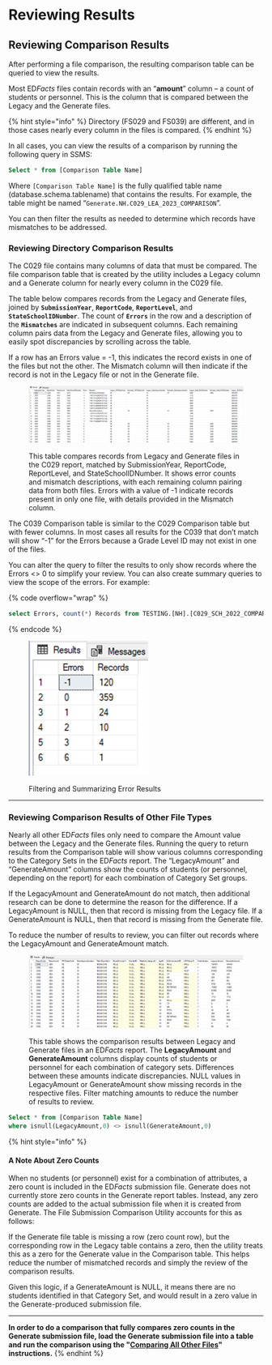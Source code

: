 # Reviewing Results

## Reviewing Comparison Results

After performing a file comparison, the resulting comparison table can be queried to view the results.

Most E&#x44;_&#x46;acts_ files contain records with an “**amount**” column – a count of students or personnel. This is the column that is compared between the Legacy and the Generate files.&#x20;

{% hint style="info" %}
Directory (FS029 and FS039) are different, and in those cases nearly every column in the files is compared.
{% endhint %}

In all cases, you can view the results of a comparison by running the following query in SSMS:

```sql
Select * from [Comparison Table Name]
```

Where `[Comparison Table Name]` is the fully qualified table name (database.schema.tablename) that contains the results. For example, the table might be named “`Generate.NH.C029_LEA_2023_COMPARISON`”.

You can then filter the results as needed to determine which records have mismatches to be addressed.

### Reviewing Directory Comparison Results

The C029 file contains many columns of data that must be compared. The file comparison table that is created by the utility includes a Legacy column and a Generate column for nearly every column in the C029 file.

The table below compares records from the Legacy and Generate files, joined by **`SubmissionYear`**, **`ReportCode`**, **`ReportLevel`**, and **`StateSchoolIDNumber`**. The count of **`Errors`** in the row and a description of the **`Mismatches`** are indicated in subsequent columns. Each remaining column pairs data from the Legacy and Generate files, allowing you to easily spot discrepancies by scrolling across the table.

If a row has an Errors value = -1, this indicates the record exists in one of the files but not the other.  The Mismatch column will then indicate if the record is not in the Legacy file or not in the Generate file.

<div data-full-width="false"><figure><img src="../../../.gitbook/assets/File Comparison C029 SCH (1).PNG" alt="A table comparing records from Legacy and Generate files in the C029 report, including columns for SubmissionYear, ReportCode, ReportLevel, StateSchoolIDNumber, Errors, Mismatch, and various Legacy and Generate file columns. Errors marked as -1 indicate records present in only one file, with the Mismatch column specifying whether the record is missing from the Legacy or Generate file."><figcaption><p>This table compares records from Legacy and Generate files in the C029 report, matched by SubmissionYear, ReportCode, ReportLevel, and StateSchoolIDNumber. It shows error counts and mismatch descriptions, with each remaining column pairing data from both files. Errors with a value of -1 indicate records present in only one file, with details provided in the Mismatch column.</p></figcaption></figure></div>

The C039 Comparison table is similar to the C029 Comparison table but with fewer columns.  In most cases all results for the C039 that don’t match will show “-1” for the Errors because a Grade Level ID may not exist in one of the files.

You can alter the query to filter the results to only show records where the Errors <> 0 to simplify your review.  You can also create summary queries to view the scope of the errors.  For example:

{% code overflow="wrap" %}
```sql
select Errors, count(*) Records from TESTING.[NH].[C029_SCH_2022_COMPARISON] group by Errors order by Errors
```
{% endcode %}

<figure><img src="../../../.gitbook/assets/image (215).png" alt="A table showing a summary of error records, with columns for Errors and Records. The table lists different error values (-1, 0, 1, 2, 3, 6) alongside their respective record counts, illustrating the distribution of errors in the dataset."><figcaption><p>Filtering and Summarizing Error Results</p></figcaption></figure>

***

### Reviewing Comparison Results of Other File Types

Nearly all other E&#x44;_&#x46;acts_ files only need to compare the Amount value between the Legacy and the Generate files.  Running the query to return results from the Comparison table will show various columns corresponding to the Category Sets in the E&#x44;_&#x46;acts_ report.  The “LegacyAmount” and “GenerateAmount” columns show the counts of students (or personnel, depending on the report) for each combination of Category Set groups.

&#x20;If the LegacyAmount and GenerateAmount do not match, then additional research can be done to determine the reason for the difference.  If a LegacyAmount is NULL, then that record is missing from the Legacy file.  If a GenerateAmount is NULL, then that record is missing from the Generate file.

To reduce the number of results to review, you can filter out records where the LegacyAmount and GenerateAmount match.

<figure><img src="../../../.gitbook/assets/File Comparison C002 SEA (1).PNG" alt="A table displaying comparison results between Legacy and Generate files in an EDFacts report. The columns include various IDs and amounts, with some columns showing NULL values and others showing counts. The LegacyAmount and GenerateAmount columns highlight counts of students or personnel for each category combination, indicating discrepancies where values differ."><figcaption><p>This table shows the comparison results between Legacy and Generate files in an ED<em>Facts</em> report. The <strong>LegacyAmount</strong> and <strong>GenerateAmount</strong> columns display counts of students or personnel for each combination of category sets. Differences between these amounts indicate discrepancies. NULL values in LegacyAmount or GenerateAmount show missing records in the respective files. Filter matching amounts to reduce the number of results to review.</p></figcaption></figure>

```sql
Select * from [Comparison Table Name] 
where isnull(LegacyAmount,0) <> isnull(GenerateAmount,0)
```

{% hint style="info" %}
#### A Note About Zero Counts

When no students (or personnel) exist for a combination of attributes, a zero count is included in the E&#x44;_&#x46;acts_ submission file.  Generate does not currently store zero counts in the Generate report tables. Instead, any zero counts are added to the actual submission file when it is created from Generate. The File Submission Comparison Utility accounts for this as follows:

If the Generate file table is missing a row (zero count row), but the corresponding row in the Legacy table contains a zero, then the utility treats this as a zero for the Generate value in the Comparison table.  This helps reduce the number of mismatched records and simply the review of the comparison results.

Given this logic, if a GenerateAmount is NULL, it means there are no students identified in that Category Set, and would result in a zero value in the Generate-produced submission file.

***

**In order to do a comparison that fully compares zero counts in the Generate submission file, load the Generate submission file into a table and run the comparison using the "**[**Comparing All Other Files**](run-the-file-comparison.md#comparing-all-other-files)**" instructions.**
{% endhint %}
